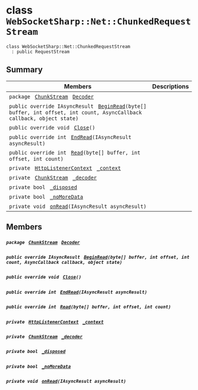 # class `WebSocketSharp::Net::ChunkedRequestStream` 

```
class WebSocketSharp::Net::ChunkedRequestStream
  : public RequestStream
```

## Summary

 Members                                | Descriptions                                
----------------------------------------|---------------------------------------------
`package ` [`ChunkStream`](WebSocketSharp--Net--ChunkStream.md)` ` [`Decoder`](#class_web_socket_sharp_1_1_net_1_1_chunked_request_stream_1a83583c23124196ef5e0bd0d564898506) | 
`public override IAsyncResult ` [`BeginRead`](#class_web_socket_sharp_1_1_net_1_1_chunked_request_stream_1aa0ee0d6f27da4602ae9472eafef9b34e)`(byte[] buffer, int offset, int count, AsyncCallback callback, object state)` | 
`public override void ` [`Close`](#class_web_socket_sharp_1_1_net_1_1_chunked_request_stream_1ab390fa8607d8d415cb28667bb2137bb5)`()` | 
`public override int ` [`EndRead`](#class_web_socket_sharp_1_1_net_1_1_chunked_request_stream_1a71be3895111be3dc6c1f136cde65f3b0)`(IAsyncResult asyncResult)` | 
`public override int ` [`Read`](#class_web_socket_sharp_1_1_net_1_1_chunked_request_stream_1ac80b086ec9c49baeb2bc4a5f2c8f36db)`(byte[] buffer, int offset, int count)` | 
`private ` [`HttpListenerContext`](WebSocketSharp--Net--HttpListenerContext.md)` ` [`_context`](#class_web_socket_sharp_1_1_net_1_1_chunked_request_stream_1acce8d94df9e8bf7da6c2d6888e9f5391) | 
`private ` [`ChunkStream`](WebSocketSharp--Net--ChunkStream.md)` ` [`_decoder`](#class_web_socket_sharp_1_1_net_1_1_chunked_request_stream_1afda7141c6aa80eb6dc8590c525967dc5) | 
`private bool ` [`_disposed`](#class_web_socket_sharp_1_1_net_1_1_chunked_request_stream_1aa0695b8700eaefdf30302d9b2daf447b) | 
`private bool ` [`_noMoreData`](#class_web_socket_sharp_1_1_net_1_1_chunked_request_stream_1a5c16121f5fc4bfdb3f266d3532bfaa9c) | 
`private void ` [`onRead`](#class_web_socket_sharp_1_1_net_1_1_chunked_request_stream_1aba01ae09836359f57fb849555057cc69)`(IAsyncResult asyncResult)` | 

## Members

##### `package ` [`ChunkStream`](WebSocketSharp--Net--ChunkStream.md)` ` [`Decoder`](#class_web_socket_sharp_1_1_net_1_1_chunked_request_stream_1a83583c23124196ef5e0bd0d564898506) 

##### `public override IAsyncResult ` [`BeginRead`](#class_web_socket_sharp_1_1_net_1_1_chunked_request_stream_1aa0ee0d6f27da4602ae9472eafef9b34e)`(byte[] buffer, int offset, int count, AsyncCallback callback, object state)` 

##### `public override void ` [`Close`](#class_web_socket_sharp_1_1_net_1_1_chunked_request_stream_1ab390fa8607d8d415cb28667bb2137bb5)`()` 

##### `public override int ` [`EndRead`](#class_web_socket_sharp_1_1_net_1_1_chunked_request_stream_1a71be3895111be3dc6c1f136cde65f3b0)`(IAsyncResult asyncResult)` 

##### `public override int ` [`Read`](#class_web_socket_sharp_1_1_net_1_1_chunked_request_stream_1ac80b086ec9c49baeb2bc4a5f2c8f36db)`(byte[] buffer, int offset, int count)` 

##### `private ` [`HttpListenerContext`](WebSocketSharp--Net--HttpListenerContext.md)` ` [`_context`](#class_web_socket_sharp_1_1_net_1_1_chunked_request_stream_1acce8d94df9e8bf7da6c2d6888e9f5391) 

##### `private ` [`ChunkStream`](WebSocketSharp--Net--ChunkStream.md)` ` [`_decoder`](#class_web_socket_sharp_1_1_net_1_1_chunked_request_stream_1afda7141c6aa80eb6dc8590c525967dc5) 

##### `private bool ` [`_disposed`](#class_web_socket_sharp_1_1_net_1_1_chunked_request_stream_1aa0695b8700eaefdf30302d9b2daf447b) 

##### `private bool ` [`_noMoreData`](#class_web_socket_sharp_1_1_net_1_1_chunked_request_stream_1a5c16121f5fc4bfdb3f266d3532bfaa9c) 

##### `private void ` [`onRead`](#class_web_socket_sharp_1_1_net_1_1_chunked_request_stream_1aba01ae09836359f57fb849555057cc69)`(IAsyncResult asyncResult)` 

